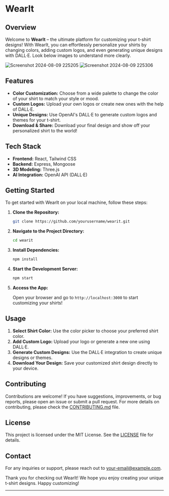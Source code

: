 
# **WearIt**

## **Overview**

Welcome to **WearIt** – the ultimate platform for customizing your t-shirt designs! With WearIt, you can effortlessly personalize your shirts by changing colors, adding custom logos, and even generating unique designs with DALL·E. Look below images to understand more clearly.

![Screenshot 2024-08-09 225205](https://github.com/user-attachments/assets/924c4145-59ae-4ac0-a2b3-81a9f165363c)
![Screenshot 2024-08-09 225306](https://github.com/user-attachments/assets/cf18e08a-cb46-4fa2-bf8e-c3651d71b1be)

## **Features**

- **Color Customization:** Choose from a wide palette to change the color of your shirt to match your style or mood.
- **Custom Logos:** Upload your own logos or create new ones with the help of DALL·E.
- **Unique Designs:** Use OpenAI's DALL·E to generate custom logos and themes for your t-shirt.
- **Download & Share:** Download your final design and show off your personalized shirt to the world!

## **Tech Stack**

- **Frontend:** React, Tailwind CSS
- **Backend:** Express, Mongoose
- **3D Modeling:** Three.js
- **AI Integration:** OpenAI API (DALL·E)

## **Getting Started**

To get started with WearIt on your local machine, follow these steps:

1. **Clone the Repository:**

   ```bash
   git clone https://github.com/yourusername/wearit.git
   ```

2. **Navigate to the Project Directory:**

   ```bash
   cd wearit
   ```

3. **Install Dependencies:**

   ```bash
   npm install
   ```

4. **Start the Development Server:**

   ```bash
   npm start
   ```

5. **Access the App:**

   Open your browser and go to `http://localhost:3000` to start customizing your shirts!

## **Usage**

1. **Select Shirt Color:** Use the color picker to choose your preferred shirt color.
2. **Add Custom Logo:** Upload your logo or generate a new one using DALL·E.
3. **Generate Custom Designs:** Use the DALL·E integration to create unique designs or themes.
4. **Download Your Design:** Save your customized shirt design directly to your device.

## **Contributing**

Contributions are welcome! If you have suggestions, improvements, or bug reports, please open an issue or submit a pull request. For more details on contributing, please check the [CONTRIBUTING.md](CONTRIBUTING.md) file.

## **License**

This project is licensed under the MIT License. See the [LICENSE](LICENSE) file for details.

## **Contact**

For any inquiries or support, please reach out to [your-email@example.com](mailto:your-email@example.com).

Thank you for checking out WearIt! We hope you enjoy creating your unique t-shirt designs. Happy customizing!

---
